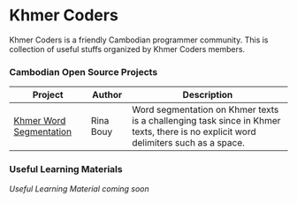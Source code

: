 # Khmer Coders

Khmer Coders is a friendly Cambodian programmer community. This is collection of useful stuffs organized by Khmer Coders members.

### Cambodian Open Source Projects

| Project | Author | Description
| --- | --- | --- |
| [Khmer Word Segmentation](https://github.com/rinabuoy/KhmerNLP) | Rina Bouy| Word segmentation on Khmer texts is a challenging task since in Khmer texts, there is no explicit word delimiters such as a space.

### Useful Learning Materials
*Useful Learning Material coming soon*
